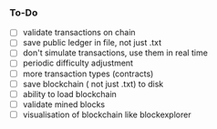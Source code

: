 

### To-Do
- [ ] validate transactions on chain
- [ ] save public ledger in file, not just .txt
- [ ] don't simulate transactions, use them in real time
- [ ] periodic difficulty adjustment
- [ ] more transaction types (contracts)
- [ ] save blockchain ( not just .txt) to disk
- [ ] ability to load blockchain
- [ ] validate mined blocks
- [ ] visualisation of blockchain like blockexplorer
